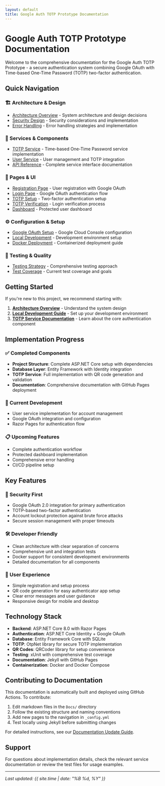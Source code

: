 ```yaml
---
layout: default
title: Google Auth TOTP Prototype Documentation
---
```


# Google Auth TOTP Prototype Documentation

Welcome to the comprehensive documentation for the Google Auth TOTP Prototype - a secure authentication system combining Google OAuth with Time-based One-Time Password (TOTP) two-factor authentication.

## Quick Navigation

### 🏗️ Architecture & Design
- [Architecture Overview](Architecture/Overview.md) - System architecture and design decisions
- [Security Design](Architecture/Security.md) - Security considerations and implementation
- [Error Handling](Architecture/ErrorHandling.md) - Error handling strategies and implementation

### 🔧 Services & Components
- [TOTP Service](Services/TotpService.md) - Time-based One-Time Password service implementation
- [User Service](Services/UserService.md) - User management and TOTP integration
- [API Reference](API/Services.md) - Complete service interface documentation

### 📄 Pages & UI
- [Registration Page](Pages/Registration.md) - User registration with Google OAuth
- [Login Page](Pages/Login.md) - Google OAuth authentication flow
- [TOTP Setup](Pages/TotpSetup.md) - Two-factor authentication setup
- [TOTP Verification](Pages/TotpVerification.md) - Login verification process
- [Dashboard](Pages/Dashboard.md) - Protected user dashboard

### ⚙️ Configuration & Setup
- [Google OAuth Setup](Configuration/GoogleOAuth.md) - Google Cloud Console configuration
- [Local Development](Deployment/LocalDevelopment.md) - Development environment setup
- [Docker Deployment](Deployment/Docker.md) - Containerized deployment guide

### 🧪 Testing & Quality
- [Testing Strategy](Testing/TestingStrategy.md) - Comprehensive testing approach
- [Test Coverage](Testing/Coverage.md) - Current test coverage and goals

## Getting Started

If you're new to this project, we recommend starting with:

1. **[Architecture Overview](Architecture/Overview.md)** - Understand the system design
2. **[Local Development Guide](Deployment/LocalDevelopment.md)** - Set up your development environment
3. **[TOTP Service Documentation](Services/TotpService.md)** - Learn about the core authentication component

## Implementation Progress

### ✅ Completed Components

- **Project Structure**: Complete ASP.NET Core setup with dependencies
- **Database Layer**: Entity Framework with Identity integration
- **TOTP Service**: Full implementation with QR code generation and validation
- **Documentation**: Comprehensive documentation with GitHub Pages deployment

### 🚧 Current Development

- User service implementation for account management
- Google OAuth integration and configuration
- Razor Pages for authentication flow

### 📋 Upcoming Features

- Complete authentication workflow
- Protected dashboard implementation
- Comprehensive error handling
- CI/CD pipeline setup

## Key Features

### 🔐 Security First
- Google OAuth 2.0 integration for primary authentication
- TOTP-based two-factor authentication
- Account lockout protection against brute force attacks
- Secure session management with proper timeouts

### 🛠️ Developer Friendly
- Clean architecture with clear separation of concerns
- Comprehensive unit and integration tests
- Docker support for consistent development environments
- Detailed documentation for all components

### 📱 User Experience
- Simple registration and setup process
- QR code generation for easy authenticator app setup
- Clear error messages and user guidance
- Responsive design for mobile and desktop

## Technology Stack

- **Backend**: ASP.NET Core 8.0 with Razor Pages
- **Authentication**: ASP.NET Core Identity + Google OAuth
- **Database**: Entity Framework Core with SQLite
- **TOTP**: OtpNet library for secure TOTP implementation
- **QR Codes**: QRCoder library for setup convenience
- **Testing**: xUnit with comprehensive test coverage
- **Documentation**: Jekyll with GitHub Pages
- **Containerization**: Docker and Docker Compose

## Contributing to Documentation

This documentation is automatically built and deployed using GitHub Actions. To contribute:

1. Edit markdown files in the `Docs/` directory
2. Follow the existing structure and naming conventions
3. Add new pages to the navigation in `_config.yml`
4. Test locally using Jekyll before submitting changes

For detailed instructions, see our [Documentation Update Guide](Contributing/Documentation.md).

## Support

For questions about implementation details, check the relevant service documentation or review the test files for usage examples.

---

*Last updated: {{ site.time | date: "%B %d, %Y" }}*
